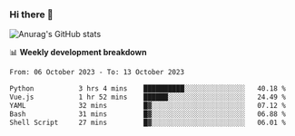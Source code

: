 ### Hi there 👋
![Anurag's GitHub stats](https://github-readme-stats.vercel.app/api?username=jami1024&show_icons=true&theme=radical)

📊 **Weekly development breakdown**
<!--START_SECTION:waka-->

```txt
From: 06 October 2023 - To: 13 October 2023

Python           3 hrs 4 mins    ██████████░░░░░░░░░░░░░░░   40.18 %
Vue.js           1 hr 52 mins    ██████░░░░░░░░░░░░░░░░░░░   24.49 %
YAML             32 mins         █▓░░░░░░░░░░░░░░░░░░░░░░░   07.12 %
Bash             31 mins         █▓░░░░░░░░░░░░░░░░░░░░░░░   06.88 %
Shell Script     27 mins         █▓░░░░░░░░░░░░░░░░░░░░░░░   06.01 %
```

<!--END_SECTION:waka-->
<!--
**jami1024/jami1024** is a ✨ _special_ ✨ repository because its `README.md` (this file) appears on your GitHub profile.

Here are some ideas to get you started:

- 🔭 I’m currently working on ...
- 🌱 I’m currently learning ...
- 👯 I’m looking to collaborate on ...
- 🤔 I’m looking for help with ...
- 💬 Ask me about ...
- 📫 How to reach me: ...
- 😄 Pronouns: ...
- ⚡ Fun fact: ...
-->
